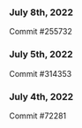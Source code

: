 ### July 8th, 2022

Commit #255732

### July 5th, 2022

Commit #314353


### July 4th, 2022

Commit #72281
